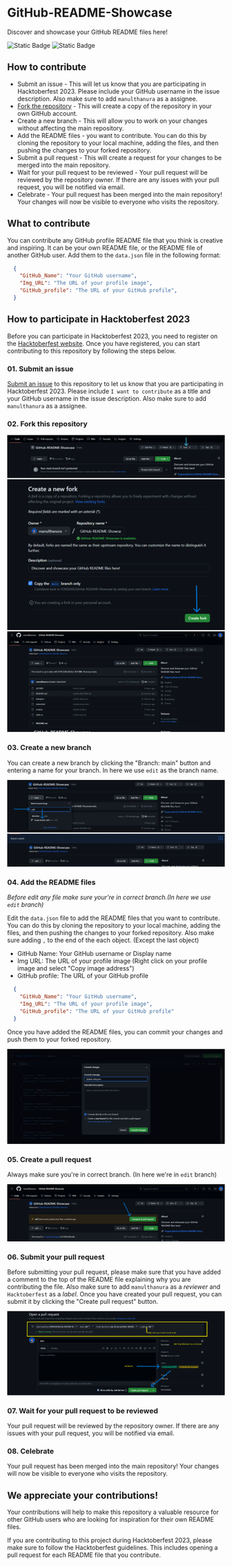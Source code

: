 # GitHub-README-Showcase
Discover and showcase your GitHub README files here!

![Static Badge](https://img.shields.io/badge/OPEN%20SOURCE-beginner%20friendly-blue)
![Static Badge](https://img.shields.io/badge/EVENT-Hacktoberfest-green)


## How to contribute

- Submit an issue - This will let us know that you are participating in Hacktoberfest 2023. Please include your GitHub username in the issue description. Also make sure to add `manulthanura` as a assignee.
- [Fork the repository](https://github.com/FORGEAR/GitHub-README-Showcase/fork) - This will create a copy of the repository in your own GitHub account.
- Create a new branch - This will allow you to work on your changes without affecting the main repository.
- Add the README files - you want to contribute. You can do this by cloning the repository to your local machine, adding the files, and then pushing the changes to your forked repository.
- Submit a pull request - This will create a request for your changes to be merged into the main repository.
- Wait for your pull request to be reviewed - Your pull request will be reviewed by the repository owner. If there are any issues with your pull request, you will be notified via email.
- Celebrate - Your pull request has been merged into the main repository! Your changes will now be visible to everyone who visits the repository.

## What to contribute

You can contribute any GitHub profile README file that you think is creative and inspiring. It can be your own README file, or the README file of another GitHub user. Add them to the `data.json` file in the following format:

```json
  {
    "GitHub_Name": "Your GitHub username",
    "Img_URL": "The URL of your profile image",
    "GitHub_profile": "The URL of your GitHub profile",
  }
```

## How to participate in Hacktoberfest 2023

Before you can participate in Hacktoberfest 2023, you need to register on the [Hacktoberfest website](https://hacktoberfest.com). Once you have registered, you can start contributing to this repository by following the steps below.

### 01. Submit an issue

[Submit an issue](https://github.com/FORGEAR/GitHub-README-Showcase/issues/new) to this repository to let us know that you are participating in Hacktoberfest 2023. Please include `I want to contribute` as a title and your GitHub username in the issue description. Also make sure to add `manulthanura` as a assignee.

### 02. Fork this repository

![Hacktoberfest 2023](./img/01.png)
![Hacktoberfest 2023](./img/02.png)
![Hacktoberfest 2023](./img/03.png)

### 03. Create a new branch

You can create a new branch by clicking the "Branch: main" button and entering a name for your branch. In here we use `edit` as the branch name.

![Hacktoberfest 2023](./img/04.png)
![Hacktoberfest 2023](./img/05.png)

### 04. Add the README files

*Before edit any file make sure your're in correct branch.(In here we use `edit` branch)*

Edit the `data.json` file to add the README files that you want to contribute. You can do this by cloning the repository to your local machine, adding the files, and then pushing the changes to your forked repository. Also make sure adding `,` to the end of the each object. (Except the last object)

- GitHub Name: Your GitHub username or Display name
- Img URL: The URL of your profile image (Right click on your profile image and select "Copy image address")
- GitHub profile: The URL of your GitHub profile

```json
  {
    "GitHub_Name": "Your GitHub username",
    "Img_URL": "The URL of your profile image",
    "GitHub_profile": "The URL of your GitHub profile"
  }
```
Once you have added the README files, you can commit your changes and push them to your forked repository.

![Hacktoberfest 2023](./img/06.png)

### 05. Create a pull request

Always make sure you're in correct branch. (In here we're in `edit` branch)

![Hacktoberfest 2023](./img/07.png)

### 06. Submit your pull request

Before submitting your pull request, please make sure that you have added a comment to the top of the README file explaining why you are contributing the file. Also make sure to add `manulthanura` as a *reviewer* and `Hacktoberfest` as a *label*.
Once you have created your pull request, you can submit it by clicking the "Create pull request" button.

![Hacktoberfest 2023](./img/08.png)

### 07. Wait for your pull request to be reviewed

Your pull request will be reviewed by the repository owner. If there are any issues with your pull request, you will be notified via email.

### 08. Celebrate

Your pull request has been merged into the main repository! Your changes will now be visible to everyone who visits the repository.

## We appreciate your contributions!

Your contributions will help to make this repository a valuable resource for other GitHub users who are looking for inspiration for their own README files.

If you are contributing to this project during Hacktoberfest 2023, please make sure to follow the Hacktoberfest guidelines. This includes opening a pull request for each README file that you contribute.
